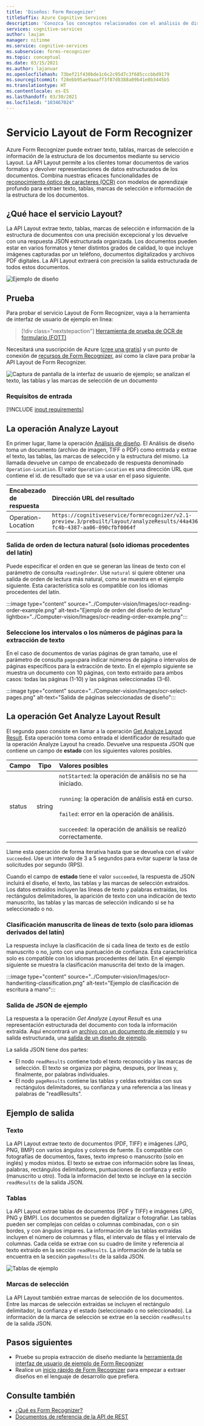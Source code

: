 ```yaml
---
title: 'Diseños: Form Recognizer'
titleSuffix: Azure Cognitive Services
description: 'Conozca los conceptos relacionados con el análisis de diseños mediante API Form Recognizer: uso y límites.'
services: cognitive-services
author: laujan
manager: nitinme
ms.service: cognitive-services
ms.subservice: forms-recognizer
ms.topic: conceptual
ms.date: 03/15/2021
ms.author: lajanuar
ms.openlocfilehash: 73bef21f430bde1c6c2c95d7c3f685cccbbd9179
ms.sourcegitcommit: f28ebb95ae9aaaff3f87d8388a09b41e0b3445b5
ms.translationtype: HT
ms.contentlocale: es-ES
ms.lasthandoff: 03/30/2021
ms.locfileid: "103467024"
---
```

# <a name="form-recognizer-layout-service"></a>Servicio Layout de Form Recognizer

Azure Form Recognizer puede extraer texto, tablas, marcas de selección e información de la estructura de los documentos mediante su servicio Layout. La API Layout permite a los clientes tomar documentos de varios formatos y devolver representaciones de datos estructurados de los documentos. Combina nuestras eficaces funcionalidades de [reconocimiento óptico de caracteres (OCR)](../computer-vision/concept-recognizing-text.md) con modelos de aprendizaje profundo para extraer texto, tablas, marcas de selección e información de la estructura de los documentos. 

## <a name="what-does-the-layout-service-do"></a>¿Qué hace el servicio Layout?

La API Layout extrae texto, tablas, marcas de selección e información de la estructura de documentos con una precisión excepcional y los devuelve con una respuesta JSON estructurada organizada. Los documentos pueden estar en varios formatos y tener distintos grados de calidad, lo que incluye imágenes capturadas por un teléfono, documentos digitalizados y archivos PDF digitales. La API Layout extraerá con precisión la salida estructurada de todos estos documentos.

![Ejemplo de diseño](./media/layout-tool-example.JPG)

## <a name="try-it-out"></a>Prueba

Para probar el servicio Layout de Form Recognizer, vaya a la herramienta de interfaz de usuario de ejemplo en línea:

> [!div class="nextstepaction"]
> [Herramienta de prueba de OCR de formulario (FOTT)](https://fott-preview.azurewebsites.net)

Necesitará una suscripción de Azure ([cree una gratis](https://azure.microsoft.com/free/cognitive-services)) y un punto de conexión de [recursos de Form Recognizer](https://ms.portal.azure.com/#create/Microsoft.CognitiveServicesFormRecognizer), así como la clave para probar la API Layout de Form Recognizer. 

![Captura de pantalla de la interfaz de usuario de ejemplo; se analizan el texto, las tablas y las marcas de selección de un documento](./media/analyze-layout.png)

### <a name="input-requirements"></a>Requisitos de entrada 

[!INCLUDE [input requirements](./includes/input-requirements-receipts.md)]

## <a name="the-analyze-layout-operation"></a>La operación Analyze Layout

En primer lugar, llame la operación [Análisis de diseño](https://westcentralus.dev.cognitive.microsoft.com/docs/services/form-recognizer-api-v2-1-preview-3/operations/AnalyzeLayoutAsync). El Análisis de diseño toma un documento (archivo de imagen, TIFF o PDF) como entrada y extrae el texto, las tablas, las marcas de selección y la estructura del mismo. La llamada devuelve un campo de encabezado de respuesta denominado `Operation-Location`. El valor `Operation-Location` es una dirección URL que contiene el id. de resultado que se va a usar en el paso siguiente.

|Encabezado de respuesta| Dirección URL del resultado |
|:-----|:----|
|Operation-Location | `https://cognitiveservice/formrecognizer/v2.1-preview.3/prebuilt/layout/analyzeResults/44a436324-fc4b-4387-aa06-090cfbf0064f` |

### <a name="natural-reading-order-output-latin-only"></a>Salida de orden de lectura natural (solo idiomas procedentes del latín)

Puede especificar el orden en que se generan las líneas de texto con el parámetro de consulta `readingOrder`. Use `natural` si quiere obtener una salida de orden de lectura más natural, como se muestra en el ejemplo siguiente. Esta característica solo es compatible con los idiomas procedentes del latín.

:::image type="content" source="../Computer-vision/Images/ocr-reading-order-example.png" alt-text="Ejemplo de orden del diseño de lectura" lightbox="../Computer-vision/Images/ocr-reading-order-example.png":::

### <a name="select-page-numbers-or-ranges-for-text-extraction"></a>Seleccione los intervalos o los números de páginas para la extracción de texto

En el caso de documentos de varias páginas de gran tamaño, use el parámetro de consulta `pages`para indicar números de página o intervalos de páginas específicos para la extracción de texto. En el ejemplo siguiente se muestra un documento con 10 páginas, con texto extraído para ambos casos: todas las páginas (1-10) y las páginas seleccionadas (3-6).

:::image type="content" source="../Computer-vision/Images/ocr-select-pages.png" alt-text="Salida de páginas seleccionadas de diseño":::

## <a name="the-get-analyze-layout-result-operation"></a>La operación Get Analyze Layout Result

El segundo paso consiste en llamar a la operación [Get Analyze Layout Result](https://westcentralus.dev.cognitive.microsoft.com/docs/services/form-recognizer-api-v2-1-preview-3/operations/GetAnalyzeLayoutResult). Esta operación toma como entrada el identificador de resultado que la operación Analyze Layout ha creado. Devuelve una respuesta JSON que contiene un campo de **estado** con los siguientes valores posibles. 

|Campo| Tipo | Valores posibles |
|:-----|:----:|:----|
|status | string | `notStarted`: la operación de análisis no se ha iniciado.<br /><br />`running`: la operación de análisis está en curso.<br /><br />`failed`: error en la operación de análisis.<br /><br />`succeeded`: la operación de análisis se realizó correctamente.|

Llame esta operación de forma iterativa hasta que se devuelva con el valor `succeeded`. Use un intervalo de 3 a 5 segundos para evitar superar la tasa de solicitudes por segundo (RPS).

Cuando el campo de **estado** tiene el valor `succeeded`, la respuesta de JSON incluirá el diseño, el texto, las tablas y las marcas de selección extraídos. Los datos extraídos incluyen las líneas de texto y palabras extraídas, los rectángulos delimitadores, la aparición de texto con una indicación de texto manuscrito, las tablas y las marcas de selección indicando si se ha seleccionado o no. 

### <a name="handwritten-classification-for-text-lines-latin-only"></a>Clasificación manuscrita de líneas de texto (solo para idiomas derivados del latín)

La respuesta incluye la clasificación de si cada línea de texto es de estilo manuscrito o no, junto con una puntuación de confianza. Esta característica solo es compatible con los idiomas procedentes del latín. En el ejemplo siguiente se muestra la clasificación manuscrita del texto de la imagen.

:::image type="content" source="../Computer-vision/Images/ocr-handwriting-classification.png" alt-text="Ejemplo de clasificación de escritura a mano":::

### <a name="sample-json-output"></a>Salida de JSON de ejemplo

La respuesta a la operación *Get Analyze Layout Result* es una representación estructurada del documento con toda la información extraída. Aquí encontrará un [archivo con un documento de ejemplo](https://github.com/Azure-Samples/cognitive-services-REST-api-samples/tree/master/curl/form-recognizer/sample-layout.pdf) y su salida estructurada, una [salida de un diseño de ejemplo](https://github.com/Azure-Samples/cognitive-services-REST-api-samples/tree/master/curl/form-recognizer/sample-layout-output.json).

La salida JSON tiene dos partes:

* El nodo `readResults` contiene todo el texto reconocido y las marcas de selección. El texto se organiza por página, después, por líneas y, finalmente, por palabras individuales. 
* El nodo `pageResults` contiene las tablas y celdas extraídas con sus rectángulos delimitadores, su confianza y una referencia a las líneas y palabras de "readResults".

## <a name="example-output"></a>Ejemplo de salida

### <a name="text"></a>Texto

La API Layout extrae texto de documentos (PDF, TIFF) e imágenes (JPG, PNG, BMP) con varios ángulos y colores de fuente. Es compatible con fotografías de documentos, faxes, texto impreso o manuscrito (solo en inglés) y modos mixtos. El texto se extrae con información sobre las líneas, palabras, rectángulos delimitadores, puntuaciones de confianza y estilo (manuscrito u otro). Toda la información del texto se incluye en la sección `readResults` de la salida JSON. 

### <a name="tables"></a>Tablas

La API Layout extrae tablas de documentos (PDF y TIFF) e imágenes (JPG, PNG y BMP). Los documentos se pueden digitalizar o fotografiar. Las tablas pueden ser complejas con celdas o columnas combinadas, con o sin bordes, y con ángulos impares. La información de las tablas extraídas incluyen el número de columnas y filas, el intervalo de filas y el intervalo de columnas. Cada celda se extrae con su cuadro de límite y referencia al texto extraído en la sección `readResults`. La información de la tabla se encuentra en la sección `pageResults` de la salida JSON. 

![Tablas de ejemplo](./media/tables-example.jpg)

### <a name="selection-marks"></a>Marcas de selección

La API Layout también extrae marcas de selección de los documentos. Entre las marcas de selección extraídas se incluyen el rectángulo delimitador, la confianza y el estado (seleccionado o no seleccionado). La información de la marca de selección se extrae en la sección `readResults` de la salida JSON. 

## <a name="next-steps"></a>Pasos siguientes

* Pruebe su propia extracción de diseño mediante la [herramienta de interfaz de usuario de ejemplo de Form Recognizer](https://fott-preview.azurewebsites.net/)
* Realice un [inicio rápido de Form Recognizer](quickstarts/client-library.md) para empezar a extraer diseños en el lenguaje de desarrollo que prefiera.

## <a name="see-also"></a>Consulte también

* [¿Qué es Form Recognizer?](./overview.md)
* [Documentos de referencia de la API de REST](https://westcentralus.dev.cognitive.microsoft.com/docs/services/form-recognizer-api-v2-1-preview-3/operations/AnalyzeLayoutAsync)
